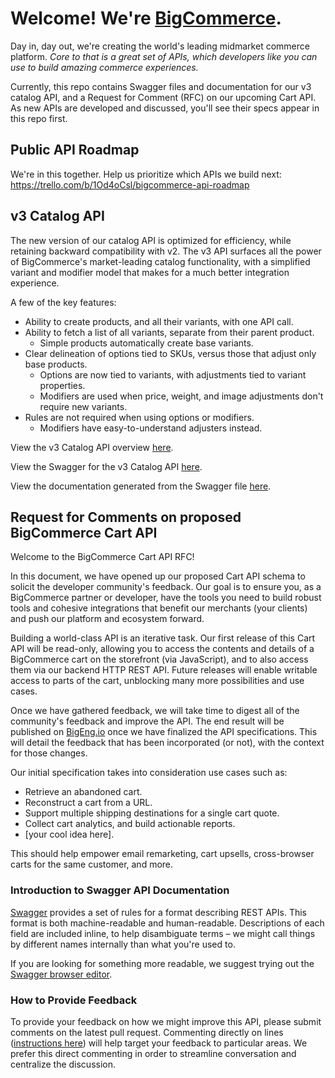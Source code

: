# Welcome! We're [BigCommerce](https://www.bigcommerce.com).

Day in, day out, we're creating the world's leading midmarket commerce platform. _Core to that is a great set of APIs, which developers like you can use to build amazing commerce experiences._ 

Currently, this repo contains Swagger files and documentation for our v3 catalog API, and a Request for Comment (RFC) on our upcoming Cart API. As new APIs are developed and discussed, you'll see their specs appear in this repo first.

## Public API Roadmap

We're in this together. Help us prioritize which APIs we build next: 
https://trello.com/b/1Od4oCsl/bigcommerce-api-roadmap

## v3 Catalog API

The new version of our catalog API is optimized for efficiency, while retaining backward compatibility with v2. The v3 API surfaces all the power of BigCommerce's market-leading catalog functionality, with a simplified variant and modifier model that makes for a much better integration experience. 

A few of the key features:

- Ability to create products, and all their variants, with one API call.
- Ability to fetch a list of all variants, separate from their parent product.
  - Simple products automatically create base variants.
- Clear delineation of options tied to SKUs, versus those that adjust only base products.
  - Options are now tied to variants, with adjustments tied to variant properties.
  - Modifiers are used when price, weight, and image adjustments don't require new variants.
- Rules are not required when using options or modifiers.
  - Modifiers have easy-to-understand adjusters instead.

View the v3 Catalog API overview [here](./docs/v3-catalog.md).

View the Swagger for the v3 Catalog API [here](https://raw.githubusercontent.com/bigcommerce/api/master/swagger/v3-catalog.yaml).

View the documentation generated from the Swagger file [here](http://editor.swagger.io/#/?import=https://raw.githubusercontent.com/bigcommerce/api/master/swagger/v3-catalog.yaml).

## Request for Comments on proposed BigCommerce Cart API

Welcome to the BigCommerce Cart API RFC!

In this document, we have opened up our proposed Cart API schema to solicit the developer community's feedback. Our goal is to ensure you, as a BigCommerce partner or developer, have the tools you need to build robust tools and cohesive integrations that benefit our merchants (your clients) and push our platform and ecosystem forward.

Building a world-class API is an iterative task. Our first release of this Cart API will be read-only, allowing you to access the contents and details of a BigCommerce cart on the storefront (via JavaScript), and to also access them via our backend HTTP REST API. Future releases will enable writable access to parts of the cart, unblocking many more possibilities and use cases.

Once we have gathered feedback, we will take time to digest all of the community's feedback and improve the API. The end result will be published on [BigEng.io](http://bigeng.io) once we have finalized the API specifications. This will detail the feedback that has been incorporated (or not), with the context for those changes.

Our initial specification takes into consideration use cases such as:

- Retrieve an abandoned cart.
- Reconstruct a cart from a URL.
- Support multiple shipping destinations for a single cart quote.
- Collect cart analytics, and build actionable reports.
- [your cool idea here].

This should help empower email remarketing, cart upsells, cross-browser carts for the same customer, and more.

### Introduction to Swagger API Documentation

[Swagger](http://swagger.io/) provides a set of rules for a format describing REST APIs. This format is both machine-readable and human-readable. Descriptions of each field are included inline, to help disambiguate terms – we might call things by different names internally than what you're used to.

If you are looking for something more readable, we suggest trying out the [Swagger browser editor](https://editor.swagger.io/#/?import=https://raw.githubusercontent.com/bigcommerce/api/master/swagger/checkout-draft.yaml).

### How to Provide Feedback

To provide your feedback on how we might improve this API, please submit comments on the latest pull request. Commenting directly on lines ([instructions here](https://developer.github.com/guides/working-with-comments/#pull-request-comments-on-a-line)) will help target your feedback to particular areas. We prefer this direct commenting in order to streamline conversation and centralize the discussion.

